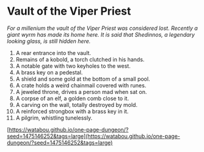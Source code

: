 # Vault of the Viper Priest

_For a millenium the vault of the Viper Priest was considered lost. Recently a giant wyrm has made its home here. It is said that Shedinnos, a legendary looking glass, is still hidden here._

1. A rear entrance into the vault.
2. Remains of a kobold, a torch clutched in his hands.
3. A notable gate with two keyholes to the west.
4. A brass key on a pedestal.
5. A shield and some gold at the bottom of a small pool.
6. A crate holds a weird chainmail covered with runes.
7. A jeweled throne, drives a person mad when sat on.
8. A corpse of an elf, a golden comb close to it.
9. A carving on the wall, totally destroyed by mold.
10. A reinforced strongbox with a brass key in it.
11. A pilgrim, whistling tunelessly.

[https://watabou.github.io/one-page-dungeon/?seed=1475146252&tags=large](https://watabou.github.io/one-page-dungeon/?seed=1475146252&tags=large)
